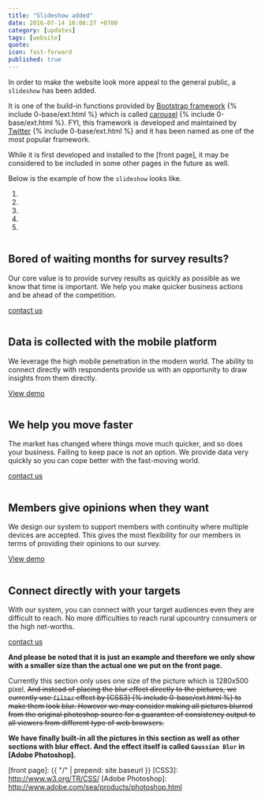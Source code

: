 ```yaml
---
title: "Slideshow added"
date: 2016-07-14 16:06:27 +0700
category: [updates]
tags: [website]
quote:
icon: fast-forward
published: true
---
```


In order to make the website look more appeal to the general public, a `slideshow` has been added.

It is one of the build-in functions provided by [Bootstrap framework] {% include 0-base/ext.html %} which is called [carousel] {% include 0-base/ext.html %}. FYI, this framework is developed and maintained by [Twitter] {% include 0-base/ext.html %} and it has been named as one of the most popular framework.

While it is first developed and installed to the [front page], it may be considered to be included in some other pages in the future as well.

Below is the example of how the `slideshow` looks like.

<section class="slideshow">
  <div id="slideshow" class="carousel slide" data-ride="carousel">
    <ol class="carousel-indicators">
      <li data-target="#slideshow" data-slide-to="0" class="active"></li>
      <li data-target="#slideshow" data-slide-to="1"></li>
      <li data-target="#slideshow" data-slide-to="2"></li>
      <li data-target="#slideshow" data-slide-to="3"></li>
      <li data-target="#slideshow" data-slide-to="4"></li>
    </ol>
    <div class="carousel-inner" role="listbox">
      <div class="item active">
        <img class="slide img-responsive" src="{{ "/assets/img/carousel/c1.jpg" | prepend: site.baseurl }}" alt="">
        <div class="container">
          <div class="carousel-caption">
            <h2>Bored of waiting months for survey results?</h2>
            <p>Our core value is to provide survey results as quickly as possible as we know that time is important.
               We help you make quicker business actions and be ahead of the competition.</p>
            <p><a class="button-lg-x" href="{{ "/contact/" | prepend: site.baseurl }}" role="button">contact <span class="hidden-xs hidden-sm">us</span> <i class="pe-envelope-o pe-fw"></i></a></p>
          </div>
        </div>
      </div>
      <div class="item">
        <img class="slide img-responsive" src="{{ "/assets/img/carousel/c2.jpg" | prepend: site.baseurl }}" alt="">
        <div class="container">
          <div class="carousel-caption">
            <h2>Data is collected with the mobile platform</h2>
            <p>We leverage the high mobile penetration in the modern world.
               The ability to connect directly with respondents provide us with an opportunity to draw insights from them directly.</p>
            <p><a class="button-lg-x" href="{{ "#" | prepend: site.baseurl }}" role="button"><span class="hidden-xs hidden-sm">View</span> demo <i class="pe-paper-plane-o pe-fw"></i></a></p>
          </div>
        </div>
      </div>
      <div class="item">
        <img class="slide img-responsive" src="{{ "/assets/img/carousel/c3.jpg" | prepend: site.baseurl }}" alt="">
        <div class="container">
          <div class="carousel-caption">
            <h2>We help you move faster</h2>
            <p>The market has changed where things move much quicker, and so does your business. Failing to keep pace is not an option.
               We provide data very quickly so you can cope better with the fast-moving world.</p>
            <p><a class="button-lg-x" href="{{ "/contact/" | prepend: site.baseurl }}" role="button">contact <span class="hidden-xs hidden-sm">us</span> <i class="pe-envelope-o pe-fw"></i></a></p>
          </div>
        </div>
      </div>
      <div class="item">
        <img class="slide img-responsive" src="{{ "/assets/img/carousel/c4.jpg" | prepend: site.baseurl }}" alt="">
        <div class="container">
          <div class="carousel-caption">
            <h2>Members give opinions when they want</h2>
            <p>We design our system to support members with continuity where multiple devices are accepted.
               This gives the most flexibility for our members in terms of providing their opinions to our survey.</p>
            <p><a class="button-lg-x" href="{{ "/contact/" | prepend: site.baseurl }}" role="button"><span class="hidden-xs hidden-sm">View</span> demo <i class="pe-paper-plane-o pe-fw"></i></a></p>
          </div>
        </div>
      </div>
      <div class="item">
        <img class="slide img-responsive" src="{{ "/assets/img/carousel/c5.jpg" | prepend: site.baseurl }}" alt="">
        <div class="container">
          <div class="carousel-caption">
            <h2>Connect directly with your targets</h2>
            <p>With our system, you can connect with your target audiences even they are difficult to reach.
               No more difficulties to reach rural upcountry consumers or the high net-worths.</p>
            <p><a class="button-lg-x" href="{{ "/contact/" | prepend: site.baseurl }}" role="button">contact <span class="hidden-xs hidden-sm">us</span> <i class="pe-envelope-o pe-fw"></i></a></p>
          </div>
        </div>
      </div>
    </div>
    <a class="left carousel-control" href="#slideshow" role="button" data-slide="prev">
      <i class="pe-chevron-left"></i>
    </a>
    <a class="right carousel-control" href="#slideshow" role="button" data-slide="next">
      <i class="pe-chevron-right"></i>
    </a>
  </div>
</section>

**And please be noted that it is just an example and therefore we only show with a smaller size than the actual one we put on the front page.**

Currently this section only uses one size of the picture which is 1280x500 pixel. ~~And instead of placing the blur effect directly to the pictures, we currently use `filter` effect by [CSS3] {% include 0-base/ext.html %} to make them look blur. However we may consider making all pictures blurred from the original photoshop source for a guarantee of consistency output to all viewers from different type of web browsers.~~

**We have finally built-in all the pictures in this section as well as other sections with blur effect. And the effect itself is called `Gaussian Blur` in [Adobe Photoshop].**

<!--more-->

[Bootstrap framework]: http://getbootstrap.com/
[carousel]: http://getbootstrap.com/javascript/#carousel
[Twitter]: http://www.twitter.com
[front page]: {{ "/" | prepend: site.baseurl }}
[CSS3]: http://www.w3.org/TR/CSS/
[Adobe Photoshop]: http://www.adobe.com/sea/products/photoshop.html
